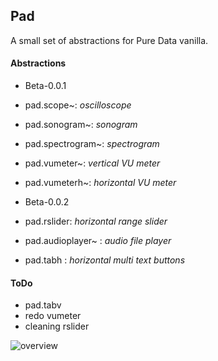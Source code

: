 ## Pad

A small set of abstractions for Pure Data vanilla.

#### Abstractions

- Beta-0.0.1
 - pad.scope~: *oscilloscope*
 - pad.sonogram~: *sonogram*
 - pad.spectrogram~: *spectrogram*
 - pad.vumeter~: *vertical VU meter*
 - pad.vumeterh~: *horizontal VU meter*    


- Beta-0.0.2
 - pad.rslider: *horizontal range slider*
 - pad.audioplayer~ : *audio file player*
 - pad.tabh : *horizontal multi text buttons*

#### ToDo
- pad.tabv
- redo vumeter
- cleaning rslider


![overview](https://github.com/pierreguillot/Pad/blob/master/pad.overview.png)
